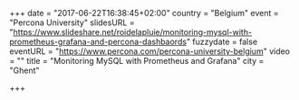 +++
date = "2017-06-22T16:38:45+02:00"
country = "Belgium"
event = "Percona University"
slidesURL = "https://www.slideshare.net/roidelapluie/monitoring-mysql-with-prometheus-grafana-and-percona-dashbaords"
fuzzydate = false
eventURL = "https://www.percona.com/percona-university-belgium"
video = ""
title = "Monitoring MySQL with Prometheus and Grafana"
city = "Ghent"

+++

